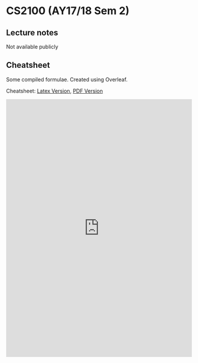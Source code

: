 # CS2100 (AY17/18 Sem 2)

## Lecture notes
Not available publicly

## Cheatsheet

Some compiled formulae. Created using Overleaf.

Cheatsheet: [Latex Version](https://github.com/sijie123/nus_public/blob/master/cs2100/cs2100.tex), [PDF Version](https://github.com/sijie123/nus_public/raw/master/cs2100/cs2100.pdf)

<embed src="https://github.com/sijie123/nus_public/raw/master/cs2100/cs2100.pdf" width="100%" height="700px">
</embed>